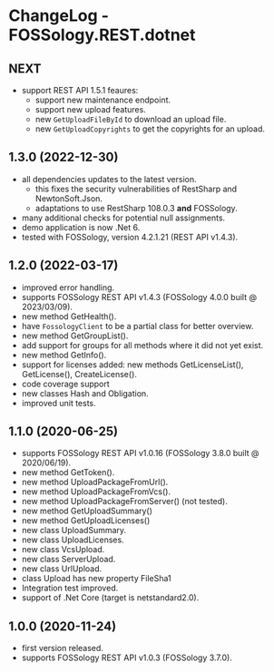 # ChangeLog - FOSSology.REST.dotnet

## NEXT

* support REST API 1.5.1 feaures:
    * support new maintenance endpoint.
    * support new upload features.
    * new `GetUploadFileById` to download an upload file.
    * new `GetUploadCopyrights` to get the copyrights for an upload.

## 1.3.0 (2022-12-30)

* all dependencies updates to the latest version.
  * this fixes the security vulnerabilities of RestSharp and NewtonSoft.Json.
  * adaptations to use RestSharp 108.0.3 **and** FOSSology.
* many additional checks for potential null assignments.
* demo application is now .Net 6.
* tested with FOSSology, version 4.2.1.21 (REST API v1.4.3).

## 1.2.0 (2022-03-17)

* improved error handling.
* supports FOSSology REST API v1.4.3 (FOSSology 4.0.0 built @ 2023/03/09).
* new method GetHealth().
* have `FossologyClient` to be a partial class for better overview.
* new method GetGroupList().
* add support for groups for all methods where it did not yet exist.
* new method GetInfo().
* support for licenses added: new methods GetLicenseList(), GetLicense(), CreateLicense().
* code coverage support
* new classes Hash and Obligation.
* improved unit tests.

## 1.1.0 (2020-06-25)

* supports FOSSology REST API v1.0.16 (FOSSology 3.8.0 built @ 2020/06/19).
* new method GetToken().
* new method UploadPackageFromUrl().
* new method UploadPackageFromVcs().
* new method UploadPackageFromServer() (not tested).
* new method GetUploadSummary()
* new method GetUploadLicenses()
* new class UploadSummary.
* new class UploadLicenses.
* new class VcsUpload.
* new class ServerUpload.
* new class UrlUpload.
* class Upload has new property FileSha1
* Integration test improved.
* support of .Net Core (target is netstandard2.0).
    

## 1.0.0 (2020-11-24)

* first version released.
* supports FOSSology REST API v1.0.3 (FOSSology 3.7.0).